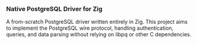 ### Native PostgreSQL Driver for Zig

A from-scratch PostgreSQL driver written entirely in Zig. This project aims to implement the PostgreSQL wire protocol, handling authentication, queries, and data parsing without relying on libpq or other C dependencies.
